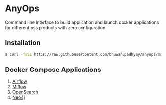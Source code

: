# AnyOps

Command line interface to build application and launch docker applications for different oss products with zero configuration.

## Installation

```bash
$ curl -fsSL https://raw.githubusercontent.com/bhuwanupadhyay/anyops/master/install.sh | bash
```

## Docker Compose Applications

1. [Airflow](compose/airflow/README.md)
2. [Mlflow](compose/mlflow/README.md)
3. [OpenSearch](compose/opensearch/README.md)
4. [Neo4j](compose/neo4j/README.md)
